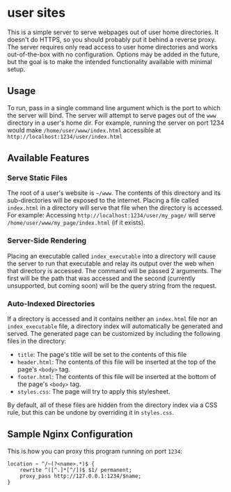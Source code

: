 # user sites

This is a simple server to serve webpages out of user home directories. It doesn't
do HTTPS, so you should probably put it behind a reverse proxy. The server requires
only read access to user home directories and works out-of-the-box with no configuration.
Options may be added in the future, but the goal is to make the intended functionality
available with minimal setup.

## Usage
To run, pass in a single command line argument which is the port to which the server
will bind. The server will attempt to serve pages out of the ``www`` directory
in a user's home dir. For example, running the server on port 1234 would make
``/home/user/www/index.html`` accessible at ``http://localhost:1234/user/index.html``

## Available Features

### Serve Static Files
The root of a user's website is ``~/www``. The contents of this directory and its
sub-directories will be exposed to the internet. Placing a file called ``index.html``
in a directory will serve that file when the directory is accessed. For example:
Accessing ``http://localhost:1234/user/my_page/`` will serve
``/home/user/www/my_page/index.html`` (if it exists).

### Server-Side Rendering
Placing an executable called ``index_executable`` into a directory will cause the
server to run that executable and relay its output over the web when that directory
is accessed. The command will be passed 2 arguments. The first will be the path
that was accessed and the second (currently unsupported, but coming soon) will
be the query string from the request.

### Auto-Indexed Directories
If a directory is accessed and it contains neither an ``index.html`` file nor an
``index_executable`` file, a directory index will automatically be generated and
served. The generated page can be customized by including the following files in
the directory:

- ``title``: The page's title will be set to the contents of this file
- ``header.html``: The contents of this file will be inserted at the top of the
    page's ``<body>`` tag.
- ``footer.html``: The contents of this file will be inserted at the bottom of
    the page's ``<body>`` tag.
- ``styles.css``: The page will try to apply this stylesheet.

By default, all of these files are hidden from the directory index via a CSS rule,
but this can be undone by overriding it in ``styles.css``.

## Sample Nginx Configuration
This is how you can proxy this program running on port ``1234``:
```nginx
location ~ ^/~(?<name>.*)$ {
    rewrite ^([^.]*[^/])$ $1/ permanent;
    proxy_pass http://127.0.0.1:1234/$name;
}
```
